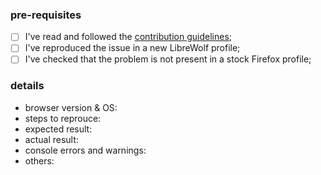 ### pre-requisites

<!--

if you ignore the pre-requisites and the template the issue might be closed.
issues that have the `provide info` label need user input or they will be quarantined after a week,
and closed after ten days.

suggestions are appreciated in the form of merge requests or alternatively well documented issues.

make sure you are in the right repository:
https://librewolf.net/docs/faq/#i-have-a-problem-where-do-i-open-a-new-issue

-->

- [ ] I've read and followed the [contribution guidelines](https://librewolf.net/docs/faq/#do-you-have-any-contribution-guidelines);
- [ ] I've reproduced the issue in a new LibreWolf profile;
- [ ] I've checked that the problem is not present in a stock Firefox profile;

### details
- browser version & OS:
- steps to reprouce:
- expected result:
- actual result:
- console errors and warnings:
- others:
